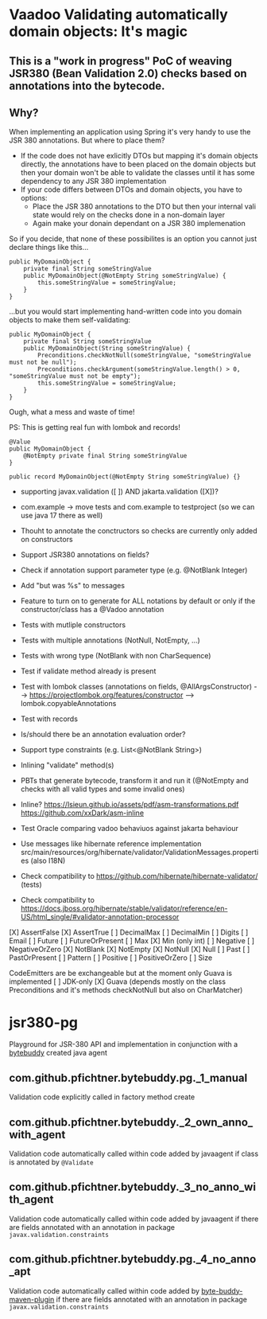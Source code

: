 # Vaadoo Validating automatically domain objects: It's magic

## This is a "work in progress" PoC of weaving JSR380 (Bean Validation 2.0) checks based on annotations into the bytecode. 

## Why? 
When implementing an application using Spring it's very handy to use the JSR 380 annotations. But where to place them? 
- If the code does not have exlicitly DTOs but mapping it's domain objects directly, the annotations have to been placed on the domain objects but then your domain won't be able to validate the classes until it has some dependency to any JSR 380 implementation
- If your code differs between DTOs and domain objects, you have to options: 
  - Place the JSR 380 annotations to the DTO but then your internal vali state would rely on the checks done in a non-domain layer
  - Again make your donain dependant on a JSR 380 implemenation

So if you decide, that none of these possibilites is an option you cannot just declare things like this...

```
public MyDomainObject {
    private final String someStringValue
    public MyDomainObject(@NotEmpty String someStringValue) {
        this.someStringValue = someStringValue;
    }
}
```

...but you would start implementing hand-written code into you domain objects to make them self-validating: 

```
public MyDomainObject {
    private final String someStringValue
    public MyDomainObject(String someStringValue) {
        Preconditions.checkNotNull(someStringValue, "someStringValue must not be null");
        Preconditions.checkArgument(someStringValue.length() > 0, "someStringValue must not be empty");
        this.someStringValue = someStringValue;
    }
}
```

Ough, what a mess and waste of time! 

PS: This is getting real fun with lombok and records! 
```
@Value
public MyDomainObject {
    @NotEmpty private final String someStringValue
}
```

```
public record MyDomainObject(@NotEmpty String someStringValue) {}
```



- supporting javax.validation ([ ]) AND jakarta.validation ([X])?

- com.example -> move tests and com.example to testproject (so we can use java 17 there as well)
- Thouht to annotate the conctructors so checks are currently only added on constructors
- Support JSR380 annotations on fields?
- Check if annotation support parameter type (e.g. @NotBlank Integer)
- Add "but was %s" to messages
- Feature to turn on to generate for ALL notations by default or only if the constructor/class has a @Vadoo annotation
- Tests with mutliple constructors
- Tests with multiple annotations (NotNull, NotEmpty, ...)
- Tests with wrong type (NotBlank with non CharSequence)
- Test if validate method already is present
- Test with lombok classes (annotations on fields, @AllArgsConstructor) --> https://projectlombok.org/features/constructor --> lombok.copyableAnnotations
- Test with records
- Is/should there be an annotation evaluation order?
- Support type constraints (e.g. List<@NotBlank String>)
- Inlining "validate" method(s)
- PBTs that generate bytecode, transform it and run it (@NotEmpty and checks with all valid types and some invalid ones)
- Inline?  https://lsieun.github.io/assets/pdf/asm-transformations.pdf https://github.com/xxDark/asm-inline
- Test Oracle comparing vadoo behaviuos against jakarta behaviour
- Use messages like hibernate reference implementation src/main/resources/org/hibernate/validator/ValidationMessages.properties (also I18N)
- Check compatibility to https://github.com/hibernate/hibernate-validator/ (tests)
- Check compatibility to https://docs.jboss.org/hibernate/stable/validator/reference/en-US/html_single/#validator-annotation-processor

[X] AssertFalse
[X] AssertTrue
[ ] DecimalMax
[ ] DecimalMin
[ ] Digits
[ ] Email
[ ] Future
[ ] FutureOrPresent
[ ] Max
[X] Min (only int)
[ ] Negative
[ ] NegativeOrZero
[X] NotBlank
[X] NotEmpty
[X] NotNull
[X] Null
[ ] Past
[ ] PastOrPresent
[ ] Pattern
[ ] Positive
[ ] PositiveOrZero
[ ] Size

CodeEmitters are be exchangeable but at the moment only Guava is implemented
[ ] JDK-only
[X] Guava (depends mostly on the class Preconditions and it's methods checkNotNull but also on CharMatcher)

# jsr380-pg

Playground for JSR-380 API and implementation in conjunction with a [bytebuddy](https://bytebuddy.net/) created java agent

com.github.pfichtner.bytebuddy.pg._1_manual
-------------------------------------------
Validation code explicitly called in factory method create

com.github.pfichtner.bytebuddy._2_own_anno_with_agent
-----------------------------------------------------
Validation code automatically called within code added by javaagent if class is annotated by ``@Validate``

com.github.pfichtner.bytebuddy._3_no_anno_with_agent
----------------------------------------------------
Validation code automatically called within code added by javaagent if there are fields annotated with an annotation in package ``javax.validation.constraints``

com.github.pfichtner.bytebuddy.pg._4_no_anno_apt
----------------------------------------------------
Validation code automatically called within code added by [byte-buddy-maven-plugin](https://github.com/raphw/byte-buddy/tree/master/byte-buddy-maven-plugin) if there are fields annotated with an annotation in package ``javax.validation.constraints``
